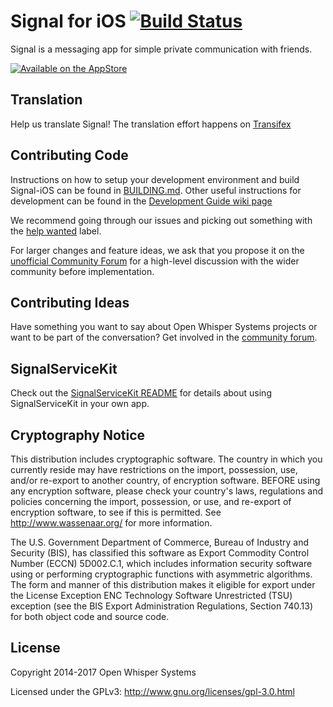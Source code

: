 # Signal for iOS [![Build Status](https://travis-ci.org/signalapp/Signal-iOS.svg?branch=master)](https://travis-ci.org/signalapp/Signal-iOS)

Signal is a messaging app for simple private communication with friends.

[![Available on the AppStore](http://cl.ly/WouG/Download_on_the_App_Store_Badge_US-UK_135x40.svg)](https://itunes.apple.com/app/id874139669)

## Translation

Help us translate Signal! The translation effort happens on [Transifex](https://www.transifex.com/open-whisper-systems/signal-ios/)

## Contributing Code
Instructions on how to setup your development environment and build Signal-iOS can be found in  [BUILDING.md](https://github.com/signalapp/Signal-iOS/blob/master/BUILDING.md). Other useful instructions for development can be found in the [Development Guide wiki page](https://github.com/signalapp/Signal-iOS/wiki/Development-Guide)

We recommend going through our issues and picking out something with the [help wanted](https://github.com/signalapp/Signal-iOS/labels/help%20wanted) label.

For larger changes and feature ideas, we ask that you propose it on the [unofficial Community Forum](https://whispersystems.discoursehosting.net) for a high-level discussion with the wider community before implementation.

## Contributing Ideas
Have something you want to say about Open Whisper Systems projects or want to be part of the conversation? Get involved in the [community forum](https://whispersystems.discoursehosting.net).

## SignalServiceKit

Check out the [SignalServiceKit README](SignalServiceKit/README.md) for
details about using SignalServiceKit in your own app.

## Cryptography Notice

This distribution includes cryptographic software. The country in which you currently reside may have restrictions on the import, possession, use, and/or re-export to another country, of encryption software. 
BEFORE using any encryption software, please check your country's laws, regulations and policies concerning the import, possession, or use, and re-export of encryption software, to see if this is permitted. 
See <http://www.wassenaar.org/> for more information.

The U.S. Government Department of Commerce, Bureau of Industry and Security (BIS), has classified this software as Export Commodity Control Number (ECCN) 5D002.C.1, which includes information security software using or performing cryptographic functions with asymmetric algorithms. 
The form and manner of this distribution makes it eligible for export under the License Exception ENC Technology Software Unrestricted (TSU) exception (see the BIS Export Administration Regulations, Section 740.13) for both object code and source code.

## License

Copyright 2014-2017 Open Whisper Systems

Licensed under the GPLv3: http://www.gnu.org/licenses/gpl-3.0.html

